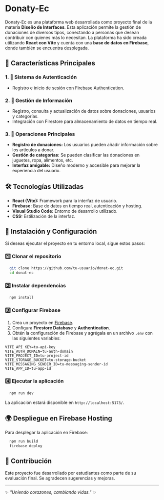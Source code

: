 # Donaty-Ec

Donaty-Ec es una plataforma web desarrollada como proyecto final de la materia **Diseño de Interfaces**. Esta aplicación permite la gestión de donaciones de diversos tipos, conectando a personas que desean contribuir con quienes más lo necesitan. La plataforma ha sido creada utilizando **React con Vite** y cuenta con una **base de datos en Firebase**, donde también se encuentra desplegada.

## 📌 Características Principales

### 1. 🔑 **Sistema de Autenticación**
- Registro e inicio de sesión con Firebase Authentication.

### 2. 📂 **Gestión de Información**
- Registro, consulta y actualización de datos sobre donaciones, usuarios y categorías.
- Integración con Firestore para almacenamiento de datos en tiempo real.

### 3. 🔄 **Operaciones Principales**
- **Registro de donaciones:** Los usuarios pueden añadir información sobre los artículos a donar.
- **Gestión de categorías:** Se pueden clasificar las donaciones en juguetes, ropa, alimentos, etc.
- **Interfaz amigable:** Diseño moderno y accesible para mejorar la experiencia del usuario.

## 🛠️ Tecnologías Utilizadas

- **React (Vite):** Framework para la interfaz de usuario.
- **Firebase:** Base de datos en tiempo real, autenticación y hosting.
- **Visual Studio Code:**  Entorno de desarrollo utilizado.
- **CSS:** Estilización de la interfaz.

## 🚀 Instalación y Configuración
Si deseas ejecutar el proyecto en tu entorno local, sigue estos pasos:

### 1️⃣ Clonar el repositorio
```bash
  git clone https://github.com/tu-usuario/donat-ec.git
  cd donat-ec
```

### 2️⃣ Instalar dependencias
```bash
  npm install
```

### 3️⃣ Configurar Firebase
1. Crea un proyecto en [Firebase](https://firebase.google.com/).
2. Configura **Firestore Database** y **Authentication**.
3. Obtén la configuración de Firebase y agrégala en un archivo `.env` con las siguientes variables:
```env
VITE_API_KEY=tu-api-key
VITE_AUTH_DOMAIN=tu-auth-domain
VITE_PROJECT_ID=tu-project-id
VITE_STORAGE_BUCKET=tu-storage-bucket
VITE_MESSAGING_SENDER_ID=tu-messaging-sender-id
VITE_APP_ID=tu-app-id
```

### 4️⃣ Ejecutar la aplicación
```bash
  npm run dev
```
La aplicación estará disponible en `http://localhost:5173/`.

## 🌍 Despliegue en Firebase Hosting
Para desplegar la aplicación en Firebase:
```bash
  npm run build
  firebase deploy
```

## 📌 Contribución
Este proyecto fue desarrollado por estudiantes como parte de su evaluación final. Se agradecen sugerencias y mejoras.

---
✨ *"Uniendo corazones, cambiando vidas."* ✨

